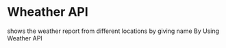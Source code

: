 # Wheather API
shows the weather report from different locations by giving name By Using Weather API
